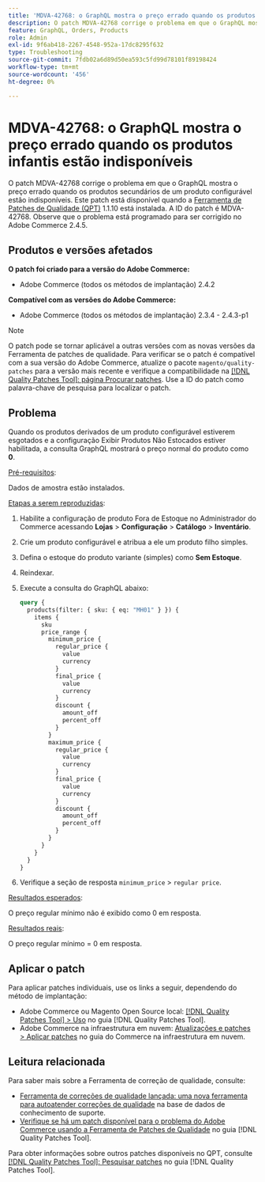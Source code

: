 ```yaml
---
title: 'MDVA-42768: o GraphQL mostra o preço errado quando os produtos infantis estão indisponíveis'
description: O patch MDVA-42768 corrige o problema em que o GraphQL mostra o preço errado quando os produtos secundários de um produto configurável estão indisponíveis. Este patch está disponível quando a [Ferramenta de correções de qualidade (QPT)](https://experienceleague.adobe.com/en/docs/commerce-operations/tools/quality-patches-tool/quality-patches-tool-to-self-serve-quality-patches) 1.1.10 está instalada. A ID do patch é MDVA-42768. Observe que o problema está programado para ser corrigido no Adobe Commerce 2.4.5.
feature: GraphQL, Orders, Products
role: Admin
exl-id: 9f6ab418-2267-4548-952a-17dc8295f632
type: Troubleshooting
source-git-commit: 7fdb02a6d89d50ea593c5fd99d78101f89198424
workflow-type: tm+mt
source-wordcount: '456'
ht-degree: 0%

---
```


# MDVA-42768: o GraphQL mostra o preço errado quando os produtos infantis estão indisponíveis

O patch MDVA-42768 corrige o problema em que o GraphQL mostra o preço errado quando os produtos secundários de um produto configurável estão indisponíveis. Este patch está disponível quando a [Ferramenta de Patches de Qualidade (QPT)](https://experienceleague.adobe.com/en/docs/commerce-operations/tools/quality-patches-tool/quality-patches-tool-to-self-serve-quality-patches) 1.1.10 está instalada. A ID do patch é MDVA-42768. Observe que o problema está programado para ser corrigido no Adobe Commerce 2.4.5.

## Produtos e versões afetados

**O patch foi criado para a versão do Adobe Commerce:**

* Adobe Commerce (todos os métodos de implantação) 2.4.2

**Compatível com as versões do Adobe Commerce:**

* Adobe Commerce (todos os métodos de implantação) 2.3.4 - 2.4.3-p1

>[!NOTE]
>
>O patch pode se tornar aplicável a outras versões com as novas versões da Ferramenta de patches de qualidade. Para verificar se o patch é compatível com a sua versão do Adobe Commerce, atualize o pacote `magento/quality-patches` para a versão mais recente e verifique a compatibilidade na [[!DNL Quality Patches Tool]: página Procurar patches](https://experienceleague.adobe.com/en/docs/commerce-operations/tools/quality-patches-tool/quality-patches-tool-to-self-serve-quality-patches). Use a ID do patch como palavra-chave de pesquisa para localizar o patch.

## Problema

Quando os produtos derivados de um produto configurável estiverem esgotados e a configuração Exibir Produtos Não Estocados estiver habilitada, a consulta GraphQL mostrará o preço normal do produto como **0**.

<u>Pré-requisitos</u>:

Dados de amostra estão instalados.

<u>Etapas a serem reproduzidas</u>:

1. Habilite a configuração de produto Fora de Estoque no Administrador do Commerce acessando **Lojas** > **Configuração** > **Catálogo** > **Inventário**.
1. Crie um produto configurável e atribua a ele um produto filho simples.
1. Defina o estoque do produto variante (simples) como **Sem Estoque**.
1. Reindexar.
1. Execute a consulta do GraphQL abaixo:

   ```GraphQL
   query {
     products(filter: { sku: { eq: "MH01" } }) {
       items {
         sku
         price_range {
           minimum_price {
             regular_price {
               value
               currency
             }
             final_price {
               value
               currency
             }
             discount {
               amount_off
               percent_off
             }
           }
           maximum_price {
             regular_price {
               value
               currency
             }
             final_price {
               value
               currency
             }
             discount {
               amount_off
               percent_off
             }
           }
         }
       }
     }
   }
   ```

1. Verifique a seção de resposta `minimum_price` > `regular price`.

<u>Resultados esperados</u>:

O preço regular mínimo não é exibido como 0 em resposta.

<u>Resultados reais</u>:

O preço regular mínimo = 0 em resposta.

## Aplicar o patch

Para aplicar patches individuais, use os links a seguir, dependendo do método de implantação:

* Adobe Commerce ou Magento Open Source local: [[!DNL Quality Patches Tool] > Uso](/help/tools/quality-patches-tool/usage.md) no guia [!DNL Quality Patches Tool].
* Adobe Commerce na infraestrutura em nuvem: [Atualizações e patches > Aplicar patches](https://experienceleague.adobe.com/docs/commerce-cloud-service/user-guide/develop/upgrade/apply-patches.html) no guia do Commerce na infraestrutura em nuvem.

## Leitura relacionada

Para saber mais sobre a Ferramenta de correção de qualidade, consulte:

* [Ferramenta de correções de qualidade lançada: uma nova ferramenta para autoatender correções de qualidade](https://experienceleague.adobe.com/en/docs/commerce-operations/tools/quality-patches-tool/quality-patches-tool-to-self-serve-quality-patches) na base de dados de conhecimento de suporte.
* [Verifique se há um patch disponível para o problema do Adobe Commerce usando a Ferramenta de Patches de Qualidade](/help/tools/quality-patches-tool/patches-available-in-qpt/check-patch-for-magento-issue-with-magento-quality-patches.md) no guia [!DNL Quality Patches Tool].

Para obter informações sobre outros patches disponíveis no QPT, consulte [[!DNL Quality Patches Tool]: Pesquisar patches](https://experienceleague.adobe.com/tools/commerce-quality-patches/index.html) no guia [!DNL Quality Patches Tool].
